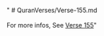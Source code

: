 " # QuranVerses/Verse-155.md <br><br>For more infos, See [Verse 155](https://www.quranbookk.com/quran/search?q=155)"